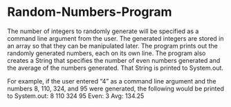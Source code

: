 # Random-Numbers-Program
The number of integers to randomly generate will be specified as a command line argument from the user. The generated integers are stored in an array so that they can be manipulated later. The program prints out the randomly generated numbers, each on its own line. The program also creates a String that specifies the number of even numbers generated and the average of the numbers generated. That String is printed to System.out. 

For example, if the user entered “4” as a command line argument and the numbers 8, 110, 324, and 95 were generated, the following would be printed to System.out: 8 110 324 95 Even: 3 Avg: 134.25

